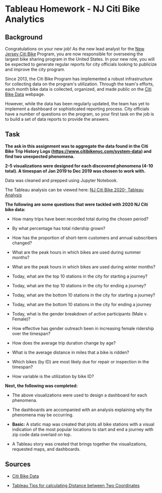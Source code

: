 # Tableau Homework - NJ Citi Bike Analytics

## Background

Congratulations on your new job! As the new lead analyst for the [New Jersey Citi Bike](https://en.wikipedia.org/wiki/Citi_Bike) Program, you are now responsible for overseeing the largest bike sharing program in the United States. In your new role, you will be expected to generate regular reports for city officials looking to publicize and improve the city program.

Since 2013, the Citi Bike Program has implemented a robust infrastructure for collecting data on the program's utilization. Through the team's efforts, each month bike data is collected, organized, and made public on the [Citi Bike Data](https://www.citibikenyc.com/system-data) webpage.

However, while the data has been regularly updated, the team has yet to implement a dashboard or sophisticated reporting process. City officials have a number of questions on the program, so your first task on the job is to build a set of data reports to provide the answers.

## Task

**The ask in this assignment was to aggregate the data found in the Citi Bike Trip History Logs (https://www.citibikenyc.com/system-data) and find two unexpected phenomena.**

**2-5 visualizations were designed for each discovered phenomena (4-10 total). A timespan of Jan 2019 to Dec 2019 was chosen to work with.**


Data was cleaned and prepped using Jupyter Notebook.

The Tableau analysis can be viewed here: [NJ Citi Bike 2020- Tableau Analysis](https://public.tableau.com/profile/mir.ahmed#!/vizhome/NJCitiBike2020/Citibike2020story?publish=yes)

**The following are some questions that were tackled with 2020 NJ Citi bike data:**

* How many trips have been recorded total during the chosen period?

* By what percentage has total ridership grown?

* How has the proportion of short-term customers and annual subscribers changed?

* What are the peak hours in which bikes are used during summer months?

* What are the peak hours in which bikes are used during winter months?

* Today, what are the top 10 stations in the city for starting a journey?

* Today, what are the top 10 stations in the city for ending a journey?

* Today, what are the bottom 10 stations in the city for starting a journey?

* Today, what are the bottom 10 stations in the city for ending a journey

* Today, what is the gender breakdown of active participants (Male v. Female)?

* How effective has gender outreach been in increasing female ridership over the timespan?

* How does the average trip duration change by age?

* What is the average distance in miles that a bike is ridden?

* Which bikes (by ID) are most likely due for repair or inspection in the timespan?

* How variable is the utilization by bike ID?

**Next, the following was completed:**

* The above visualizations were used to design a dashboard for each phenomena.

* The dashboards are accompanied with an analysis explaining why the phenomena may be occurring.

* **Basic:** A static map was created that plots all bike stations with a visual indication of the most popular locations to start and end a journey with zip code data overlaid on top.

* A Tableau story was created that brings together the visualizations, requested maps, and dashboards.

## Sources

* [Citi Bike Data](https://www.citibikenyc.com/system-data)

* [Tableau Tips for calculating Distance between Two Coordinates](https://www.vizwiz.com/2012/01/tableau-tip-calculating-distance.html)
